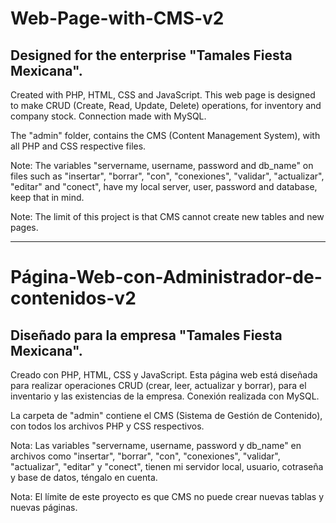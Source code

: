 # Web-Page-with-CMS-v2
## Designed for the enterprise "Tamales Fiesta Mexicana".
Created with PHP, HTML, CSS and JavaScript. This web page is designed to make CRUD (Create, Read, Update, Delete) operations, for inventory and company stock. Connection made with MySQL.

The "admin" folder, contains the CMS (Content Management System), with all PHP and CSS respective files.


Note: The variables "servername, username, password and db_name" on files such as "insertar", "borrar", "con", "conexiones", "validar", "actualizar", "editar" and "conect", have my local server, user, password and database, keep that in mind.


Note: The limit of this project is that CMS cannot create new tables and new pages.

----
# Página-Web-con-Administrador-de-contenidos-v2
## Diseñado para la empresa "Tamales Fiesta Mexicana".
Creado con PHP, HTML, CSS y JavaScript. Esta página web está diseñada para realizar operaciones CRUD (crear, leer, actualizar y borrar), para el inventario y las existencias de la empresa. Conexión realizada con MySQL.

La carpeta de "admin" contiene el CMS (Sistema de Gestión de Contenido), con todos los archivos PHP y CSS respectivos. 


Nota: Las variables "servername, username, password y db_name" en archivos como "insertar", "borrar", "con", "conexiones", "validar", "actualizar", "editar" y "conect", tienen mi servidor local, usuario, cotraseña y base de datos, téngalo en cuenta.


Nota: El límite de este proyecto es que CMS no puede crear nuevas tablas y nuevas páginas.
